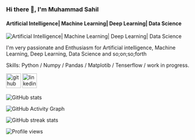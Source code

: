 ### Hi there 👋, **I'm Muhammad Sahil**
#### **Artificial Intelligence| Machine Learning| Deep Learning| Data Science**
![**Artificial Intelligence| Machine Learning| Deep Learning| Data Science**](https://media-exp1.licdn.com/dms/image/C4D16AQE6Ykr-ywEz4Q/profile-displaybackgroundimage-shrink_350_1400/0/1628853340026?e=1634169600&v=beta&t=M1eblKWR2pi8KNy_mbgCMTJQceYdNQHUGulLslhpOuQ)

I'm very passionate and Enthusiasm for Artificial intelligence, Machine Learning, Deep Learning, Data Science and so;on;so;forth

Skills: Python / Numpy / Pandas / Matplotib / Tenserflow / work in progress.

[<img src='https://cdn.jsdelivr.net/npm/simple-icons@3.0.1/icons/github.svg' alt='github' height='40'>](https://github.com/MuhammadSahilMusa)  [<img src='https://cdn.jsdelivr.net/npm/simple-icons@3.0.1/icons/linkedin.svg' alt='linkedin' height='40'>](https://www.linkedin.com/in/www.linkedin.com/in/muhammad-sahil-91733a20b/)  

![GitHub stats](https://github-readme-stats.vercel.app/api?username=MuhammadSahilMusa&show_icons=true)  

![GitHub Activity Graph](https://activity-graph.herokuapp.com/graph?username=MuhammadSahilMusa)  

![GitHub streak stats](https://github-readme-streak-stats.herokuapp.com/?user=MuhammadSahilMusa)  

![Profile views](https://gpvc.arturio.dev/MuhammadSahilMusa)  
